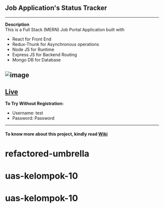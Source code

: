 ## Job Application's Status Tracker
----
**Description** <br>
This is a Full Stack (MERN) Job Portal Application built with 
- React for Front End
- Redux-Thunk for Asynchronous operations
- Node JS for Runtime
- Express JS for Backend Routing
- Mongo DB for Database
 
 ![image](https://user-images.githubusercontent.com/70936174/195436362-80b8a1ae-48ab-4547-b622-863262e3ee74.png)
-----------

 [Live](https://j0bs.herokuapp.com/login)
 ----
 **To Try Without Registration:**
 - Username: test
 - Password: Password
-----------
#### To know more about this project, kindly read [Wiki](https://github.com/im-kaushal/JobTracker/wiki)
# refactored-umbrella
# uas-kelompok-10
# uas-kelompok-10

